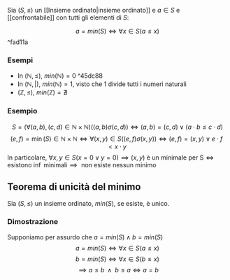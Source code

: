Sia $(S, \leq)$ un [[Insieme ordinato|insieme ordinato]] e  $a \in S$ e [[confrontabile]] con tutti gli elementi di $S$:

$$a = min(S) \iff \forall x \in S (a \leq x)$$ ^fad11a
### Esempi
- In $(\mathbb{N}, \leq)$, $min(\mathbb{N})= 0$ ^45dc88
- In $(\mathbb{N}, |)$, $min(\mathbb{N})= 1$, visto che 1 divide tutti i numeri naturali
- $(\mathbb{Z}, \leq)$, $min(\mathbb{Z})= \nexists$
### Esempio
$$S = (\forall (a,b), (c,d) \in \mathbb{N} \times \mathbb{N}) ((a,b) \sigma (c,d)) \iff (a,b) = (c,d) \lor (a \cdot b \leq c \cdot d)$$
$$(e,f)=\min(S) \in \mathbb{N} \times \mathbb{N}\iff \forall (x,y) \in S ((e,f) \sigma (x,y)) \iff (e,f)=(x,y) \lor e \cdot f < x \cdot y$$
In particolare, $\forall x,y \in S (x=0 \lor y=0) \implies (x,y) \text{ è un minimale per S} \iff \text{ esistono } \inf \text{ minimali} \implies \text{ non esiste nessun minimo}$
## Teorema di unicità del minimo
Sia $(S, \leq)$ un insieme ordinato, $min(S)$, se esiste, è unico.
### Dimostrazione
Supponiamo per assurdo che $a=min(S) \land b=min(S)$
$$a = min(S) \iff \forall x \in S (a \leq x)$$
$$b=min(S) \iff \forall x \in S (b \leq x)$$
$$\implies a \leq b \; \; \land \; \; b \leq a \iff a = b$$
